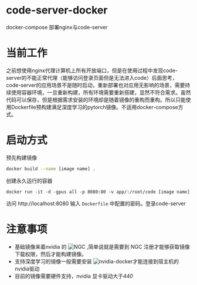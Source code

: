 # code-server-docker
docker-compose 部署nginx与code-server
# 当前工作
之前想使用nginx代理计算机上所有开放端口，但是在使用过程中发现code-server的不能正常代理（能够访问登录页面但是无法进入code）后面思考，code-server的应用场景不是随时启动，重新部署也对应用无影响的场景，需要持续使用容器环境，一旦重新构建，所有环境需要重新搭建，显然不符合需求。虽然代码可以保存，但是根据需求安装的环境却是随着镜像的重构而重构。所以只能使用Dockerfile预构建满足深度学习的pytorch镜像。不适用docker-compose方式。
# 启动方式
预先构建镜像
```bash
docker build --name [image name] .
```
创建永久运行的容器
```
docker run -it -d -gpus all -p 8080:80 -v app/:/root/code [image name]
```
访问 http://localhost:8080 输入 `Dockerfile` 中配置的密码。登录code-server

# 注意事项
+ 基础镜像来着nvidia 的 ![NGC](https://ngc.nvidia.com/setup) ,简单说就是需要到 NGC 注册才能够获取镜像下载权限，然后才能构建镜像。
+ 支持深度学习的镜像一般需要安装 ![nvidia-docker](https://github.com/NVIDIA/nvidia-docker)才能连接到宿主机的nvidia驱动
+ 目前的镜像需要硬件支持，nvidia 显卡驱动大于*440*
